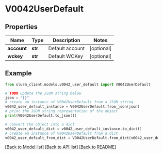 # V0042UserDefault


## Properties

Name | Type | Description | Notes
------------ | ------------- | ------------- | -------------
**account** | **str** | Default account | [optional] 
**wckey** | **str** | Default WCKey | [optional] 

## Example

```python
from slurm_client.models.v0042_user_default import V0042UserDefault

# TODO update the JSON string below
json = "{}"
# create an instance of V0042UserDefault from a JSON string
v0042_user_default_instance = V0042UserDefault.from_json(json)
# print the JSON string representation of the object
print(V0042UserDefault.to_json())

# convert the object into a dict
v0042_user_default_dict = v0042_user_default_instance.to_dict()
# create an instance of V0042UserDefault from a dict
v0042_user_default_from_dict = V0042UserDefault.from_dict(v0042_user_default_dict)
```
[[Back to Model list]](../README.md#documentation-for-models) [[Back to API list]](../README.md#documentation-for-api-endpoints) [[Back to README]](../README.md)


